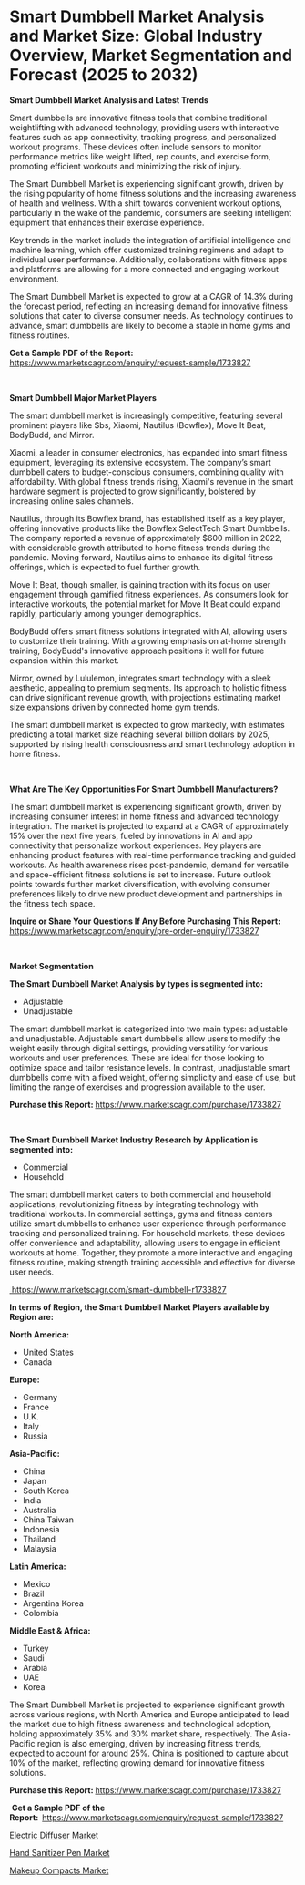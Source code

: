 <p><h1>Smart Dumbbell Market Analysis and Market Size: Global Industry Overview, Market Segmentation and Forecast (2025 to 2032)</h1></p><p><strong>Smart Dumbbell Market Analysis and Latest Trends</strong></p>
<p><p>Smart dumbbells are innovative fitness tools that combine traditional weightlifting with advanced technology, providing users with interactive features such as app connectivity, tracking progress, and personalized workout programs. These devices often include sensors to monitor performance metrics like weight lifted, rep counts, and exercise form, promoting efficient workouts and minimizing the risk of injury.</p><p>The Smart Dumbbell Market is experiencing significant growth, driven by the rising popularity of home fitness solutions and the increasing awareness of health and wellness. With a shift towards convenient workout options, particularly in the wake of the pandemic, consumers are seeking intelligent equipment that enhances their exercise experience. </p><p>Key trends in the market include the integration of artificial intelligence and machine learning, which offer customized training regimens and adapt to individual user performance. Additionally, collaborations with fitness apps and platforms are allowing for a more connected and engaging workout environment. </p><p>The Smart Dumbbell Market is expected to grow at a CAGR of 14.3% during the forecast period, reflecting an increasing demand for innovative fitness solutions that cater to diverse consumer needs. As technology continues to advance, smart dumbbells are likely to become a staple in home gyms and fitness routines.</p></p>
<p><strong>Get a Sample PDF of the Report:&nbsp;</strong> <a href="https://www.marketscagr.com/enquiry/request-sample/1733827?utm_campaign=1848&utm_medium=2&utm_source=Github&utm_content=ia&utm_term=05042025&utm_id=smart-dumbbell">https://www.marketscagr.com/enquiry/request-sample/1733827</a></p>
<p>&nbsp;</p>
<p><strong>Smart Dumbbell Major Market Players</strong></p>
<p><p>The smart dumbbell market is increasingly competitive, featuring several prominent players like Sbs, Xiaomi, Nautilus (Bowflex), Move It Beat, BodyBudd, and Mirror. </p><p>Xiaomi, a leader in consumer electronics, has expanded into smart fitness equipment, leveraging its extensive ecosystem. The company’s smart dumbbell caters to budget-conscious consumers, combining quality with affordability. With global fitness trends rising, Xiaomi's revenue in the smart hardware segment is projected to grow significantly, bolstered by increasing online sales channels.</p><p>Nautilus, through its Bowflex brand, has established itself as a key player, offering innovative products like the Bowflex SelectTech Smart Dumbbells. The company reported a revenue of approximately $600 million in 2022, with considerable growth attributed to home fitness trends during the pandemic. Moving forward, Nautilus aims to enhance its digital fitness offerings, which is expected to fuel further growth.</p><p>Move It Beat, though smaller, is gaining traction with its focus on user engagement through gamified fitness experiences. As consumers look for interactive workouts, the potential market for Move It Beat could expand rapidly, particularly among younger demographics.</p><p>BodyBudd offers smart fitness solutions integrated with AI, allowing users to customize their training. With a growing emphasis on at-home strength training, BodyBudd's innovative approach positions it well for future expansion within this market.</p><p>Mirror, owned by Lululemon, integrates smart technology with a sleek aesthetic, appealing to premium segments. Its approach to holistic fitness can drive significant revenue growth, with projections estimating market size expansions driven by connected home gym trends.</p><p>The smart dumbbell market is expected to grow markedly, with estimates predicting a total market size reaching several billion dollars by 2025, supported by rising health consciousness and smart technology adoption in home fitness.</p></p>
<p>&nbsp;</p>
<p><strong>What Are The Key Opportunities For Smart Dumbbell Manufacturers?</strong></p>
<p><p>The smart dumbbell market is experiencing significant growth, driven by increasing consumer interest in home fitness and advanced technology integration. The market is projected to expand at a CAGR of approximately 15% over the next five years, fueled by innovations in AI and app connectivity that personalize workout experiences. Key players are enhancing product features with real-time performance tracking and guided workouts. As health awareness rises post-pandemic, demand for versatile and space-efficient fitness solutions is set to increase. Future outlook points towards further market diversification, with evolving consumer preferences likely to drive new product development and partnerships in the fitness tech space.</p></p>
<p><strong>Inquire or Share Your Questions If Any Before Purchasing This Report:</strong> <a href="https://www.marketscagr.com/enquiry/pre-order-enquiry/1733827?utm_campaign=1848&utm_medium=2&utm_source=Github&utm_content=ia&utm_term=05042025&utm_id=smart-dumbbell">https://www.marketscagr.com/enquiry/pre-order-enquiry/1733827</a></p>
<p>&nbsp;</p>
<p><strong>Market Segmentation</strong></p>
<p><strong>The Smart Dumbbell Market Analysis by types is segmented into:</strong></p>
<p><ul><li>Adjustable</li><li>Unadjustable</li></ul></p>
<p><p>The smart dumbbell market is categorized into two main types: adjustable and unadjustable. Adjustable smart dumbbells allow users to modify the weight easily through digital settings, providing versatility for various workouts and user preferences. These are ideal for those looking to optimize space and tailor resistance levels. In contrast, unadjustable smart dumbbells come with a fixed weight, offering simplicity and ease of use, but limiting the range of exercises and progression available to the user.</p></p>
<p><strong>Purchase this Report:&nbsp;</strong><a href="https://www.marketscagr.com/purchase/1733827?utm_campaign=1848&utm_medium=2&utm_source=Github&utm_content=ia&utm_term=05042025&utm_id=smart-dumbbell">https://www.marketscagr.com/purchase/1733827</a></p>
<p>&nbsp;</p>
<p><strong>The Smart Dumbbell Market Industry Research by Application is segmented into:</strong></p>
<p><ul><li>Commercial</li><li>Household</li></ul></p>
<p><p>The smart dumbbell market caters to both commercial and household applications, revolutionizing fitness by integrating technology with traditional workouts. In commercial settings, gyms and fitness centers utilize smart dumbbells to enhance user experience through performance tracking and personalized training. For household markets, these devices offer convenience and adaptability, allowing users to engage in efficient workouts at home. Together, they promote a more interactive and engaging fitness routine, making strength training accessible and effective for diverse user needs.</p></p>
<p><a href="https://www.marketscagr.com/smart-dumbbell-r1733827?utm_campaign=1848&utm_medium=2&utm_source=Github&utm_content=ia&utm_term=05042025&utm_id=smart-dumbbell">&nbsp;https://www.marketscagr.com/smart-dumbbell-r1733827</a></p>
<p><strong>In terms of Region, the Smart Dumbbell Market Players available by Region are:</strong></p>
<p>
    <p> <strong> North America: </strong>
        <ul>
            <li>United States</li>
            <li>Canada</li>
        </ul>
        </p> 
    <p> <strong> Europe: </strong>
        <ul>
            <li>Germany</li>
            <li>France</li>
            <li>U.K.</li>
            <li>Italy</li>
            <li>Russia</li>
        </ul>
        </p> 
    <p> <strong> Asia-Pacific: </strong>
        <ul>
            <li>China</li>
            <li>Japan</li>
            <li>South Korea</li>
            <li>India</li>
            <li>Australia</li>
            <li>China Taiwan</li>
            <li>Indonesia</li>
            <li>Thailand</li>
            <li>Malaysia</li>
        </ul>
        </p> 
    <p> <strong> Latin America: </strong>
        <ul>
            <li>Mexico</li>
            <li>Brazil</li>
            <li>Argentina Korea</li>
            <li>Colombia</li>
        </ul>
        </p> 
    <p> <strong> Middle East & Africa: </strong>
        <ul>
            <li>Turkey</li>
            <li>Saudi</li>
            <li>Arabia</li>
            <li>UAE</li>
            <li>Korea</li>
        </ul>
    </p>
    </p>
<p><p>The Smart Dumbbell Market is projected to experience significant growth across various regions, with North America and Europe anticipated to lead the market due to high fitness awareness and technological adoption, holding approximately 35% and 30% market share, respectively. The Asia-Pacific region is also emerging, driven by increasing fitness trends, expected to account for around 25%. China is positioned to capture about 10% of the market, reflecting growing demand for innovative fitness solutions.</p></p>
<p><strong>Purchase this Report: </strong><a href="https://www.marketscagr.com/purchase/1733827?utm_campaign=1848&utm_medium=2&utm_source=Github&utm_content=ia&utm_term=05042025&utm_id=smart-dumbbell">https://www.marketscagr.com/purchase/1733827</a></p>
<p>&nbsp;<strong>Get a Sample PDF of the Report:&nbsp;&nbsp;</strong><a href="https://www.marketscagr.com/enquiry/request-sample/1733827?utm_campaign=1848&utm_medium=2&utm_source=Github&utm_content=ia&utm_term=05042025&utm_id=smart-dumbbell">https://www.marketscagr.com/enquiry/request-sample/1733827</a></p>
<p><strong></strong></p>
<p><p><a href="https://github.com/WillieWoodard/Market-Research-Report-List-7/blob/main/electric-diffuser-market.md?utm_campaign=1848&utm_medium=2&utm_source=Github&utm_content=ia&utm_term=05042025&utm_id=smart-dumbbell">Electric Diffuser Market</a></p><p><a href="https://github.com/leolamarnal9/Market-Research-Report-List-1/blob/main/hand-sanitizer-pen-market.md?utm_campaign=1848&utm_medium=2&utm_source=Github&utm_content=ia&utm_term=05042025&utm_id=smart-dumbbell">Hand Sanitizer Pen Market</a></p><p><a href="https://github.com/matotwipff14/Market-Research-Report-List-1/blob/main/makeup-compacts-market.md?utm_campaign=1848&utm_medium=2&utm_source=Github&utm_content=ia&utm_term=05042025&utm_id=smart-dumbbell">Makeup Compacts Market</a></p></p>